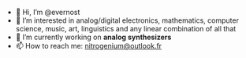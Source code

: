 - 👋 Hi, I’m @evernost
- 👀 I’m interested in analog/digital electronics, mathematics, computer science, music, art, linguistics and any linear combination of all that
- 🌱 I’m currently working on **analog synthesizers**
- 📫 How to reach me: nitrogenium@outlook.fr

<!---
evernost/evernost is a ✨ special ✨ repository because its `README.md` (this file) appears on your GitHub profile.
You can click the Preview link to take a look at your changes.
--->
